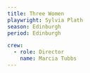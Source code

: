 ```yaml
---
title: Three Women
playwright: Sylvia Plath
season: Edinburgh
period: Edinburgh

crew:
  - role: Director
    name: Marcia Tubbs
---
```

